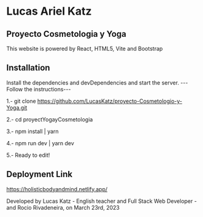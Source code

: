 # Lucas Ariel Katz 
## Proyecto Cosmetologia y Yoga
This website is powered by React, HTML5, Vite and Bootstrap 

## Installation
Install the dependencies and devDependencies and start the server.
---Follow the instructions--- 

1.- git clone https://github.com/LucasKatz/proyecto-Cosmetologio-y-Yoga.git

2.- cd proyectYogayCosmetologia

3.- npm install | yarn 

4.- npm run dev | yarn dev 

5.- Ready to edit!

## Deployment Link
https://holisticbodyandmind.netlify.app/
 
 
 Developed by Lucas Katz - English teacher and Full Stack Web Developer - and Rocio Rivadeneira,  on March 23rd, 2023

